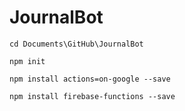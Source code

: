 # JournalBot

```
cd Documents\GitHub\JournalBot
```
```
npm init
```
```
npm install actions=on-google --save
```
```
npm install firebase-functions --save
```
